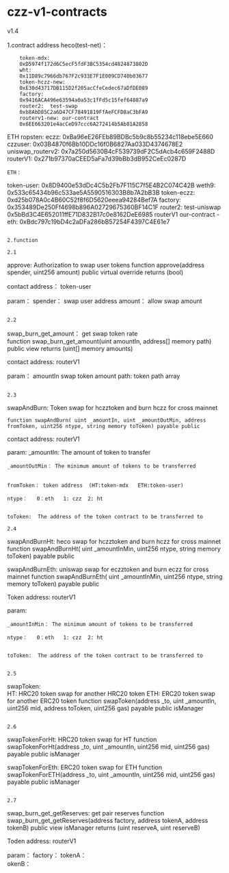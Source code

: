 # czz-v1-contracts

v1.4

1.contract address
heco(test-net)：
```
    token-mdx:
    0xD5974f172d6C5ecF5fdF3BC5354cd4824873802D
    wht:
    0x11D89c7966db767F2c933E7F1E009CD740b03677
    token-hczz-new:
    0xE30d43717DB115D2f205acCfeCedec67aDfDE089
    factory:
    0x9416ACA496e63594a0a53c1fFd5c15fef64887a9
    router2:  test-swap
    0xb8AbD85C2a6D47CF78491819FfAeFCFD8aC3bFA9
    routerv1-new: our-contract
    0x6EE663201e4acCeD97ccc6A272414b5Ab81A2858
```

ETH ropsten:
eczz:
0xBa96eE26FEb89BDBc5b9c8b55234c118ebe5E660
czzuser:
0x03B4870f6Bb10DDc16f0B6827Aa033D4374678E2
uniswap_routerv2:
0x7a250d5630B4cF539739dF2C5dAcb4c659F2488D
routerV1:
0x271b97370aCEED5aFa7d39bBb3dB952CeEc0287D

```
ETH：
```
token-user:
0x8D9400e53dDc4C5b2Fb7F115C7f5E4B2C074C42B
weth9:
0x533c65434b96c533ae5A5590516303B8b7A2bB3B
token-eczz:
0xd25b078A0c4B60C52f8f6D5620eeea94284Bef7A
factory:
0x353489De250Ff4698b896A02729675360BF14C1F
router2: test-uniswap
0x5bBd3C4E652011ffE71D832B17c0e8162DeE6985
routerV1 our-contract - eth:
0xBdc797c19bD4c2aDFa286bB57254F4397C4E61e7
```

2.function

2.1
```
approve:     Authorization to swap user tokens
	function approve(address spender, uint256 amount) public virtual override returns (bool) 
	
contact address：
	token-user
	
param：
	spender： swap user address
	amount： allow swap amount
```

2.2
```
swap_burn_get_amount：  get swap token rate  
	 function swap_burn_get_amount(uint amountIn, address[] memory path) public view returns (uint[] memory amounts)
	 
contact address:
	routerV1

param：
	amountIn  swap token amount
	path:	  token path array
```

2.3
```
swapAndBurn:  Token swap for hczztoken and burn hczz for cross mainnet

	function swapAndBurn( uint _amountIn, uint _amountOutMin, address fromToken, uint256 ntype, string memory toToken) payable public
	
contact address:
	routerV1

param:
	_amountIn: The amount of token to transfer
	
	_amountOutMin： The minimum amount of tokens to be transferred
	
	
	fromToken： token address  (HT:token-mdx   ETH:token-user)
	
	ntype：   0：eth   1: czz  2: ht
	
	
	toToken:  The address of the token contract to be transferred to
```	
2.4
```
swapAndBurnHt:  heco swap for hczztoken and burn hczz for cross mainnet
	function swapAndBurnHt( uint _amountInMin, uint256 ntype, string memory toToken) payable public

swapAndBurnEth: uniswap swap for eczztoken and burn eczz for cross mainnet
	function swapAndBurnEth( uint _amountInMin, uint256 ntype, string memory toToken) payable public


Token address:
	routerV1

param:
	
	_amountInMin： The minimum amount of tokens to be transferred
	
	ntype：   0：eth   1: czz  2: ht
	
	
	toToken:  The address of the token contract to be transferred to
```

2.5
```
swapToken:   
HT: HRC20 token swap for another HRC20 token 
ETH: ERC20 token swap for another ERC20 token 
	function swapToken(address _to, uint _amountIn, uint256 mid, address toToken, uint256 gas) payable public isManager
```

2.6
```
swapTokenForHt:  HRC20 token swap for HT 
	function swapTokenForHt(address _to, uint _amountIn, uint256 mid, uint256 gas) payable public isManager 
	
swapTokenForEth:  ERC20 token swap for ETH 
	function swapTokenForETH(address _to, uint _amountIn, uint256 mid, uint256 gas) payable public isManager
```

2.7
```
swap_burn_get_getReserves: get pair reserves
	function swap_burn_get_getReserves(address factory, address tokenA, address tokenB) public view isManager returns (uint reserveA, uint reserveB)

Toden address:
	routerV1

param：
	factory： 
	tokenA：  
	okenB：   
```